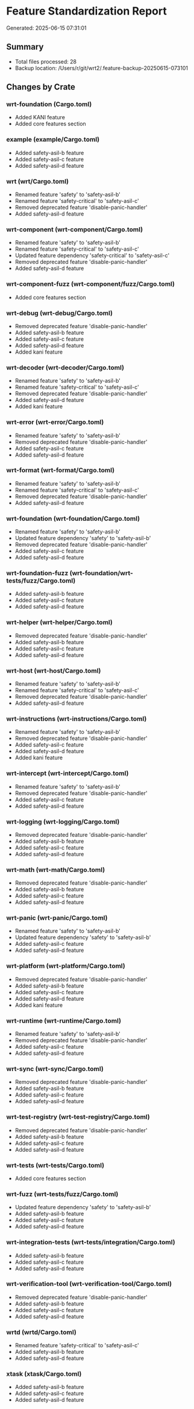 # Feature Standardization Report

Generated: 2025-06-15 07:31:01

## Summary

- Total files processed: 28
- Backup location: /Users/r/git/wrt2/.feature-backup-20250615-073101

## Changes by Crate


### wrt-foundation (Cargo.toml)

- Added KANI feature
- Added core features section

### example (example/Cargo.toml)

- Added safety-asil-b feature
- Added safety-asil-c feature
- Added safety-asil-d feature

### wrt (wrt/Cargo.toml)

- Renamed feature 'safety' to 'safety-asil-b'
- Renamed feature 'safety-critical' to 'safety-asil-c'
- Removed deprecated feature 'disable-panic-handler'
- Added safety-asil-d feature

### wrt-component (wrt-component/Cargo.toml)

- Renamed feature 'safety' to 'safety-asil-b'
- Renamed feature 'safety-critical' to 'safety-asil-c'
- Updated feature dependency 'safety-critical' to 'safety-asil-c'
- Removed deprecated feature 'disable-panic-handler'
- Added safety-asil-d feature

### wrt-component-fuzz (wrt-component/fuzz/Cargo.toml)

- Added core features section

### wrt-debug (wrt-debug/Cargo.toml)

- Removed deprecated feature 'disable-panic-handler'
- Added safety-asil-b feature
- Added safety-asil-c feature
- Added safety-asil-d feature
- Added kani feature

### wrt-decoder (wrt-decoder/Cargo.toml)

- Renamed feature 'safety' to 'safety-asil-b'
- Renamed feature 'safety-critical' to 'safety-asil-c'
- Removed deprecated feature 'disable-panic-handler'
- Added safety-asil-d feature
- Added kani feature

### wrt-error (wrt-error/Cargo.toml)

- Renamed feature 'safety' to 'safety-asil-b'
- Removed deprecated feature 'disable-panic-handler'
- Added safety-asil-c feature
- Added safety-asil-d feature

### wrt-format (wrt-format/Cargo.toml)

- Renamed feature 'safety' to 'safety-asil-b'
- Renamed feature 'safety-critical' to 'safety-asil-c'
- Removed deprecated feature 'disable-panic-handler'
- Added safety-asil-d feature

### wrt-foundation (wrt-foundation/Cargo.toml)

- Renamed feature 'safety' to 'safety-asil-b'
- Updated feature dependency 'safety' to 'safety-asil-b'
- Removed deprecated feature 'disable-panic-handler'
- Added safety-asil-c feature
- Added safety-asil-d feature

### wrt-foundation-fuzz (wrt-foundation/wrt-tests/fuzz/Cargo.toml)

- Added safety-asil-b feature
- Added safety-asil-c feature
- Added safety-asil-d feature

### wrt-helper (wrt-helper/Cargo.toml)

- Removed deprecated feature 'disable-panic-handler'
- Added safety-asil-b feature
- Added safety-asil-c feature
- Added safety-asil-d feature

### wrt-host (wrt-host/Cargo.toml)

- Renamed feature 'safety' to 'safety-asil-b'
- Renamed feature 'safety-critical' to 'safety-asil-c'
- Removed deprecated feature 'disable-panic-handler'
- Added safety-asil-d feature

### wrt-instructions (wrt-instructions/Cargo.toml)

- Renamed feature 'safety' to 'safety-asil-b'
- Removed deprecated feature 'disable-panic-handler'
- Added safety-asil-c feature
- Added safety-asil-d feature
- Added kani feature

### wrt-intercept (wrt-intercept/Cargo.toml)

- Renamed feature 'safety' to 'safety-asil-b'
- Removed deprecated feature 'disable-panic-handler'
- Added safety-asil-c feature
- Added safety-asil-d feature

### wrt-logging (wrt-logging/Cargo.toml)

- Removed deprecated feature 'disable-panic-handler'
- Added safety-asil-b feature
- Added safety-asil-c feature
- Added safety-asil-d feature

### wrt-math (wrt-math/Cargo.toml)

- Removed deprecated feature 'disable-panic-handler'
- Added safety-asil-b feature
- Added safety-asil-c feature
- Added safety-asil-d feature

### wrt-panic (wrt-panic/Cargo.toml)

- Renamed feature 'safety' to 'safety-asil-b'
- Updated feature dependency 'safety' to 'safety-asil-b'
- Added safety-asil-c feature
- Added safety-asil-d feature

### wrt-platform (wrt-platform/Cargo.toml)

- Removed deprecated feature 'disable-panic-handler'
- Added safety-asil-b feature
- Added safety-asil-c feature
- Added safety-asil-d feature
- Added kani feature

### wrt-runtime (wrt-runtime/Cargo.toml)

- Renamed feature 'safety' to 'safety-asil-b'
- Removed deprecated feature 'disable-panic-handler'
- Added safety-asil-c feature
- Added safety-asil-d feature

### wrt-sync (wrt-sync/Cargo.toml)

- Removed deprecated feature 'disable-panic-handler'
- Added safety-asil-b feature
- Added safety-asil-c feature
- Added safety-asil-d feature

### wrt-test-registry (wrt-test-registry/Cargo.toml)

- Removed deprecated feature 'disable-panic-handler'
- Added safety-asil-b feature
- Added safety-asil-c feature
- Added safety-asil-d feature

### wrt-tests (wrt-tests/Cargo.toml)

- Added core features section

### wrt-fuzz (wrt-tests/fuzz/Cargo.toml)

- Updated feature dependency 'safety' to 'safety-asil-b'
- Added safety-asil-b feature
- Added safety-asil-c feature
- Added safety-asil-d feature

### wrt-integration-tests (wrt-tests/integration/Cargo.toml)

- Added safety-asil-b feature
- Added safety-asil-c feature
- Added safety-asil-d feature

### wrt-verification-tool (wrt-verification-tool/Cargo.toml)

- Removed deprecated feature 'disable-panic-handler'
- Added safety-asil-b feature
- Added safety-asil-c feature
- Added safety-asil-d feature

### wrtd (wrtd/Cargo.toml)

- Renamed feature 'safety-critical' to 'safety-asil-c'
- Added safety-asil-b feature
- Added safety-asil-d feature

### xtask (xtask/Cargo.toml)

- Added safety-asil-b feature
- Added safety-asil-c feature
- Added safety-asil-d feature
